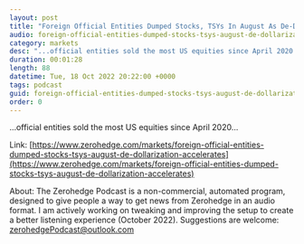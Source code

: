 ```yaml
---
layout: post
title: "Foreign Official Entities Dumped Stocks, TSYs In August As De-Dollarization Accelerates"
audio: foreign-official-entities-dumped-stocks-tsys-august-de-dollarization-accelerates-0
category: markets
desc: "...official entities sold the most US equities since April 2020..."
duration: 00:01:28
length: 88
datetime: Tue, 18 Oct 2022 20:22:00 +0000
tags: podcast
guid: foreign-official-entities-dumped-stocks-tsys-august-de-dollarization-accelerates-0
order: 0
---
```

...official entities sold the most US equities since April 2020...

Link: [https://www.zerohedge.com/markets/foreign-official-entities-dumped-stocks-tsys-august-de-dollarization-accelerates](https://www.zerohedge.com/markets/foreign-official-entities-dumped-stocks-tsys-august-de-dollarization-accelerates)

About: The Zerohedge Podcast is a non-commercial, automated program, designed to give people a way to get news from Zerohedge in an audio format.  I am actively working on tweaking and improving the setup to create a better listening experience (October 2022).  Suggestions are welcome: [zerohedgePodcast@outlook.com](mailto:zerohedgePodcast@outlook.com)
